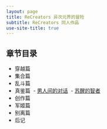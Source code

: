 ```yaml
---
layout: page
title: ReCreators 异次元界的冒险
subtitle: ReCreators 同人作品
use-site-title: true
---
```


## 章节目录
- 穿越篇
- 集合篇
- 乱斗篇
- 真鉴篇
  - [男人间的对话](man-talk)
  - [苏醒的智者](wiser-wake)
- 创作篇
- 军姬篇
- 别离篇
- 后记
